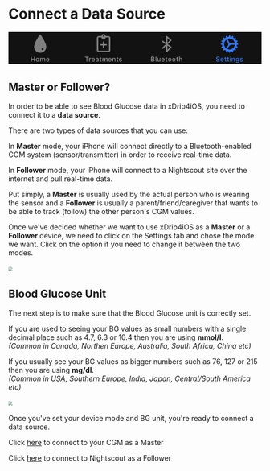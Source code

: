 # Connect a Data Source

<img src="../img/Settings.png" style="zoom:75%;" />

</br>

## Master or Follower?



In order to be able to see Blood Glucose data in xDrip4iOS, you need to connect it to a **data source**.

There are two types of data sources that you can use:

In **Master** mode, your iPhone will connect directly to a Bluetooth-enabled CGM system (sensor/transmitter) in order to receive real-time data.

In **Follower** mode, your iPhone will connect to a Nightscout site over the internet and pull real-time data. 

Put simply, a **Master** is usually used by the actual person who is wearing the sensor and a **Follower** is usually a parent/friend/caregiver that wants to be able to track (follow) the other person's CGM values.

Once we've decided whether we want to use xDrip4iOS as a **Master** or a **Follower** device, we need to click on the Settings tab and chose the mode we want. Click on the option if you need to change it between the two modes.

<img src="Master.png" style="zoom:50%;" />

</br>

## Blood Glucose Unit

The next step is to make sure that the Blood Glucose unit is correctly set. 

If you are used to seeing your BG values as small numbers with a single decimal place such as 4.7, 6.3 or 10.4 then you are using **mmol/l**.
<br />
*(Common in Canada, Northen Europe, Australia, South Africa, China etc)*

If you usually see your BG values as bigger numbers such as 76, 127 or 215 then you are using **mg/dl**.
<br />
*(Common in USA, Southern Europe, India, Japan, Central/South America etc)*

<img src="Unit.png" style="zoom:50%;" />

Once you've set your device mode and BG unit, you're ready to connect a data source.

Click [here](cgm.md) to connect to your CGM as a Master

Click [here](follower.md) to connect to Nightscout as a Follower